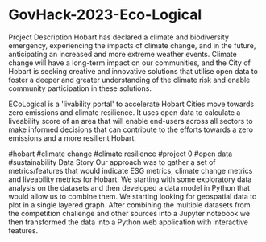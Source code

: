 # GovHack-2023-Eco-Logical

Project Description
Hobart has declared a climate and biodiversity emergency, experiencing the impacts of climate change, and in the future, anticipating an increased and more extreme weather events. Climate change will have a long-term impact on our communities, and the City of Hobart is seeking creative and innovative solutions that utilise open data to foster a deeper and greater understanding of the climate risk and enable community participation in these solutions.

ECoLogical is a 'livability portal' to accelerate Hobart Cities move towards zero emissions and climate resilience. It uses open data to calculate a liveability score of an area that will enable end-users across all sectors to make informed decisions that can contribute to the efforts towards a zero emissions and a more resilient Hobart.

#hobart #climate change #climate resilience #project 0 #open data #sustainability
Data Story
Our approach was to gather a set of metrics/features that would indicate ESG metrics, climate change metrics and liveability metrics for Hobart. We starting with some exploratory data analysis on the datasets and then developed a data model in Python that would allow us to combine them.
We starting looking for geospatial data to plot in a single layered graph. After combining the multiple datasets from the competition challenge and other sources into a Jupyter notebook we then transformed the data into a Python web application with interactive features.
